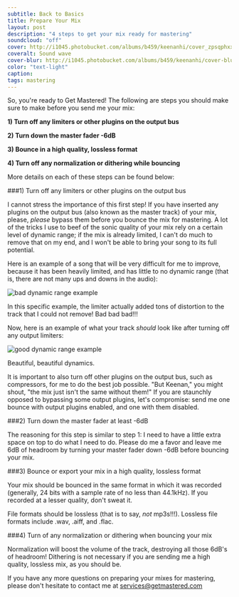 ```yaml
---
subtitle: Back to Basics
title: Prepare Your Mix
layout: post
description: "4 steps to get your mix ready for mastering"
soundcloud: "off"
cover: http://i1045.photobucket.com/albums/b459/keenanhi/cover_zpsqphxxyhe.jpg
coveralt: Sound wave
cover-blur: http://i1045.photobucket.com/albums/b459/keenanhi/cover-blur_zpsfkucsqxl.png
color: "text-light"
caption: 
tags: mastering
---
```


So, you're ready to Get Mastered! The following are steps you should make sure to make before you send me your mix:

**1) Turn off any limiters or other plugins on the output bus**

**2) Turn down the master fader -6dB**

**3) Bounce in a high quality, lossless format**

**4) Turn off any normalization or dithering while bouncing**

More details on each of these steps can be found below:

###1) Turn off any limiters or other plugins on the output bus

I cannot stress the importance of this first step! If you have inserted any plugins on the output bus (also known as the master track) of your mix, please, *please* bypass them before you bounce the mix for mastering. A lot of the tricks I use to beef of the sonic quality of your mix rely on a certain level of dynamic range; if the mix is already limited, I can't do much to remove that on my end, and I won't be able to bring your song to its full potential.

Here is an example of a song that will be very difficult for me to improve, because it has been heavily limited, and has little to no dynamic range (that is, there are not many ups and downs in the audio):

![bad dynamic range example](http://i1045.photobucket.com/albums/b459/keenanhi/Bad-Output-Limiting_zpsdv77cdth.png)

In this specific example, the limiter actually added tons of distortion to the track that I could not remove! Bad bad bad!!!

Now, here is an example of what your track *should* look like after turning off any output limiters:

![good dynamic range example](http://i1045.photobucket.com/albums/b459/keenanhi/Good-Output-Limiting_zpspoamd1i5.png)

Beautiful, beautiful dynamics.

It is important to also turn off other plugins on the output bus, such as compressors, for me to do the best job possible. "But Keenan," you might shout, "the mix just isn't the same without them!" If you are staunchly opposed to bypassing some output plugins, let's compromise: send me one bounce with output plugins enabled, and one with them disabled.

###2) Turn down the master fader at least -6dB

The reasoning for this step is similar to step 1: I need to have a little extra space on top to do what I need to do. Please do me a favor and leave me 6dB of headroom by turning your master fader down -6dB before bouncing your mix.

###3) Bounce or export your mix in a high quality, lossless format

Your mix should be bounced in the same format in which it was recorded (generally, 24 bits with a sample rate of no less than 44.1kHz). If you recorded at a lesser quality, don't sweat it. 

File formats should be lossless (that is to say, *not* mp3s!!!). Lossless file formats include .wav, .aiff, and .flac.

###4) Turn of any normalization or dithering when bouncing your mix

Normalization will boost the volume of the track, destroying all those 6dB's of headroom! Dithering is not necessary if you are sending me a high quality, lossless mix, as you should be.

If you have any more questions on preparing your mixes for mastering, please don't hesitate to contact me at <a href="mailto:services@getmastered.com?Subject=Mix%20Preparation%20Question">services@getmastered.com</a>